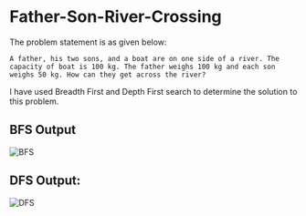 # Father-Son-River-Crossing

The problem statement is as given below:
```
A father, his two sons, and a boat are on one side of a river. The capacity of boat is 100 kg. The father weighs 100 kg and each son weighs 50 kg. How can they get across the river? 
```
I have used Breadth First and Depth First search to determine the solution to this problem.

## BFS Output
![BFS](https://github.com/Jayanti2919/Father-Son-River-Crossing/assets/91965754/80e881d1-3e93-4ced-a726-857ebc58c470)

## DFS Output:
![DFS](https://github.com/Jayanti2919/Father-Son-River-Crossing/assets/91965754/3696d4b9-0893-47a0-afc2-db69cb4e0baa)

